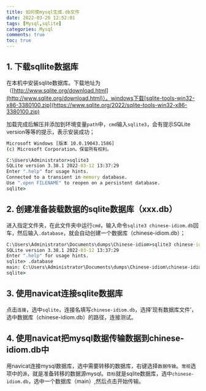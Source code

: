 ```yaml
---
title: 如何使mysql生成.db文件
date: 2022-03-20 12:52:01
tags: [Mysql,sqlite]
categories: Mysql
comments: true
toc: true
---
```


## 1. 下载sqllite数据库

在本机中安装sqlite数据库。下载地址为（[http://www.sqlite.org/download.html](http://www.sqlite.org/download.html)）。windows下载[sqlite-tools-win32-x86-3380100.zip](https://www.sqlite.org/2022/sqlite-tools-win32-x86-3380100.zip)

加载完成后解压并添加到环境变量`path`中，`cmd`输入`sqlite3`，会有提示SQLite version等等的提示，表示安装成功；

``` cmd
Microsoft Windows [版本 10.0.19043.1586]
(c) Microsoft Corporation。保留所有权利。

C:\Users\Administrator>sqlite3
SQLite version 3.38.1 2022-03-12 13:37:29
Enter ".help" for usage hints.
Connected to a transient in-memory database.
Use ".open FILENAME" to reopen on a persistent database.
sqlite>
```

## 2. 创建准备装载数据的sqlite数据库（xxx.db）

进入指定文件夹，在此文件夹中运行`cmd`，输入命令`sqlite3 chinese-idiom.db`回车，然后输入`.database`，就会自动创建一个数据库（chinese-idiom.db）；
```cmd
C:\Users\Administrator\Documents\dumps\Chinese-idiom>sqlite3 chinese-idiom.db
SQLite version 3.38.1 2022-03-12 13:37:29
Enter ".help" for usage hints.
sqlite> .database
main: C:\Users\Administrator\Documents\dumps\Chinese-idiom\chinese-idiom.db r/w
sqlite>
```

## 3. 使用navicat连接sqlite数据库

点击`连接`，选中`sqlite`，连接名填写`chinese-idiom.db`，选择‘现有数据库文件’，选中数据库（chinese-idiom.db）的路径，连接测试。

## 4. 使用navicat把mysql数据传输数据到chinese-idiom.db中

用navicat连接mysql数据库，选中需要转移的数据库，右键选择`数据传输`。`常规`选项中的`源`，就是准备转移的数据源mysql。`目标`就是sqlite数据库，选中`chinese-idiom.db`，选中一个数据库（main）,然后点击开始传输。

